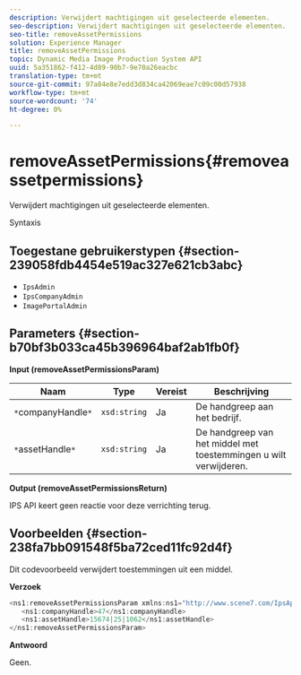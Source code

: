 ```yaml
---
description: Verwijdert machtigingen uit geselecteerde elementen.
seo-description: Verwijdert machtigingen uit geselecteerde elementen.
seo-title: removeAssetPermissions
solution: Experience Manager
title: removeAssetPermissions
topic: Dynamic Media Image Production System API
uuid: 5a351862-f412-4d89-90b7-9e70a26eacbc
translation-type: tm+mt
source-git-commit: 97a84e8e7edd3d834ca42069eae7c09c00d57938
workflow-type: tm+mt
source-wordcount: '74'
ht-degree: 0%

---
```



# removeAssetPermissions{#removeassetpermissions}

Verwijdert machtigingen uit geselecteerde elementen.

Syntaxis

## Toegestane gebruikerstypen {#section-239058fdb4454e519ac327e621cb3abc}

* `IpsAdmin`
* `IpsCompanyAdmin`
* `ImagePortalAdmin`

## Parameters {#section-b70bf3b033ca45b396964baf2ab1fb0f}

**Input (removeAssetPermissionsParam)**

| Naam | Type | Vereist | Beschrijving |
|---|---|---|---|
| `*`companyHandle`*` | `xsd:string` | Ja | De handgreep aan het bedrijf. |
| `*`assetHandle`*` | `xsd:string` | Ja | De handgreep van het middel met toestemmingen u wilt verwijderen. |

**Output (removeAssetPermissionsReturn)**

IPS API keert geen reactie voor deze verrichting terug.

## Voorbeelden {#section-238fa7bb091548f5ba72ced11fc92d4f}

Dit codevoorbeeld verwijdert toestemmingen uit een middel.

**Verzoek**

```java
<ns1:removeAssetPermissionsParam xmlns:ns1="http://www.scene7.com/IpsApi/xsd">
   <ns1:companyHandle>47</ns1:companyHandle>
   <ns1:assetHandle>15674|25|1062</ns1:assetHandle>
</ns1:removeAssetPermissionsParam>
```

**Antwoord**

Geen.
